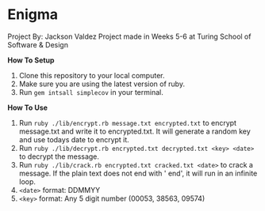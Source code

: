 # Enigma

Project By: Jackson Valdez
Project made in Weeks 5-6 at Turing School of Software & Design


__How To Setup__
1. Clone this repository to your local computer.
2. Make sure you are using the latest version of ruby.
3. Run `gem intsall simplecov` in your terminal.

__How To Use__
1. Run `ruby ./lib/encrypt.rb message.txt encrypted.txt` to encrypt message.txt and write it to encrypted.txt. It will generate a random key and use todays date to encrypt it.
2. Run `ruby ./lib/decrypt.rb encrypted.txt decrypted.txt <key> <date>` to decrypt the message.
3. Run `ruby ./lib/crack.rb encrypted.txt cracked.txt <date>` to crack a message. If the plain text does not end with ' end', it will run in an infinite loop.
4. `<date>` format: DDMMYY
5. `<key>` format: Any 5 digit number (00053, 38563, 09574)

